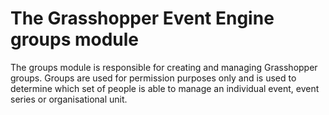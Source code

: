# The Grasshopper Event Engine groups module

The groups module is responsible for creating and managing Grasshopper groups.
Groups are used for permission purposes only and is used to determine which set of people is able to manage an individual event, event series or organisational unit.
